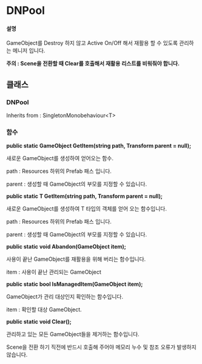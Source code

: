# DNPool



#### 설명

GameObject를 Destroy 하지 않고 Active On/Off 해서 재활용 할 수 있도록 관리하는 메니저 입니다.

**주의 : Scene을 전환할 때 Clear를 호출해서 재활용 리스트를 비워줘야 합니다.**



## 클래스



### DNPool

Inherits from : SingletonMonobehaviour\<T>




### 함수



**public static GameObject GetItem(string path, Transform parent = null);**

새로운 GameObject를 생성하여 얻어오는 함수.

path : Resources 하위의 Prefab 패스 입니다.

parent : 생성할 때 GameObject의 부모를 지정할 수 있습니다.



**public static T GetItem<T>(string path, Transform parent = null);**

새로운 GameObject를 생성하여 T 타입의 객체를 얻어 오는 함수입니다.

path : Resources 하위의 Prefab 패스 입니다.

parent : 생성할 때 GameObject의 부모를 지정할 수 있습니다.



**public static void Abandon(GameObject item);**

사용이 끝난 GameObject를 재활용을 위해 버리는 함수입니다.

item : 사용이 끝난 관리되는 GameObject



**public static bool IsManagedItem(GameObject item);**

GameObject가 관리 대상인지 확인하는 함수입니다.

item : 확인할 대상 GameObject.



**public static void Clear();**

관리하고 있는 모든 GameObject들을 제거하는 함수입니다.

Scene을 전환 하기 직전에 반드시 호출해 주어야 메모리 누수 및 참조 오류가 발생하지 않습니다.

